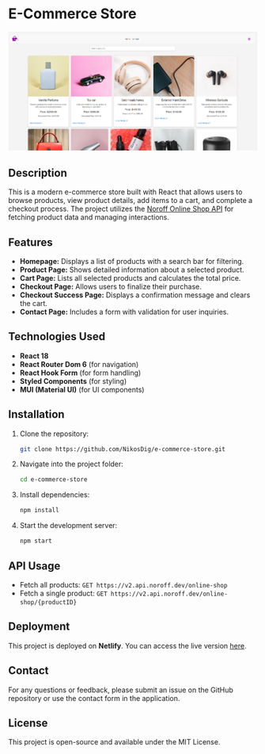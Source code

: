 # E-Commerce Store

![E-Commerce Store Screenshot](/src/icons/e-commerce.png)

## Description
This is a modern e-commerce store built with React that allows users to browse products, view product details, add items to a cart, and complete a checkout process. The project utilizes the [Noroff Online Shop API](https://v2.api.noroff.dev/online-shop) for fetching product data and managing interactions.

## Features
- **Homepage:** Displays a list of products with a search bar for filtering.
- **Product Page:** Shows detailed information about a selected product.
- **Cart Page:** Lists all selected products and calculates the total price.
- **Checkout Page:** Allows users to finalize their purchase.
- **Checkout Success Page:** Displays a confirmation message and clears the cart.
- **Contact Page:** Includes a form with validation for user inquiries.

## Technologies Used
- **React 18**
- **React Router Dom 6** (for navigation)
- **React Hook Form** (for form handling)
- **Styled Components** (for styling)
- **MUI (Material UI)** (for UI components)

## Installation

1. Clone the repository:
   ```bash
   git clone https://github.com/NikosDig/e-commerce-store.git
   ```
2. Navigate into the project folder:
   ```bash
   cd e-commerce-store
   ```
3. Install dependencies:
   ```bash
   npm install
   ```
4. Start the development server:
   ```bash
   npm start
   ```

## API Usage
- Fetch all products: `GET https://v2.api.noroff.dev/online-shop`
- Fetch a single product: `GET https://v2.api.noroff.dev/online-shop/{productID}`

## Deployment
This project is deployed on **Netlify**. You can access the live version [here](https://enchanting-kelpie-355cf1.netlify.app/).

## Contact
For any questions or feedback, please submit an issue on the GitHub repository or use the contact form in the application.

## License
This project is open-source and available under the MIT License.

